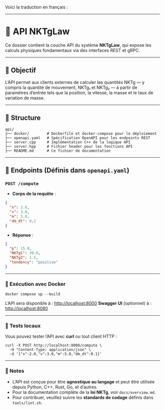 Voici la traduction en français :

---

# 📡 API NKTgLaw

Ce dossier contient la couche API du système **NKTgLaw**, qui expose les calculs physiques fondamentaux via des interfaces REST et gRPC.

---

## 🚀 Objectif

L’API permet aux clients externes de calculer les quantités NKTg — y compris la quantité de mouvement, NKTg₁ et NKTg₂ — à partir de paramètres d’entrée tels que la position, la vitesse, la masse et le taux de variation de masse.

---

## 📁 Structure

```
api/
├── docker/        # Dockerfile et docker-compose pour le déploiement
├── openapi.yaml   # Spécification OpenAPI pour les endpoints REST
├── server.cpp     # Implémentation C++ de la logique API
├── server.hpp     # Fichier header pour les fonctions API
├── README.md      # Ce fichier de documentation
```

---

## 🔢 Endpoints (Définis dans `openapi.yaml`)

### `POST /compute`

* **Corps de la requête** :

```json
{
  "x": 2.0,
  "v": 3.0,
  "m": 5.0,
  "dm_dt": 0.1
}
```

* **Réponse** :

```json
{
  "p": 15.0,
  "NKTg1": 30.0,
  "NKTg2": 1.5,
  "tendency": "positive"
}
```

---

### 🐳 Exécution avec Docker

```
docker compose up --build
```

L’API sera disponible à : [http://localhost:8000](http://localhost:8000)
**Swagger UI** (optionnel) à : [http://localhost:8080](http://localhost:8080)

---

### 🧪 Tests locaux

Vous pouvez tester l’API avec **curl** ou tout client HTTP :

```
curl -X POST http://localhost:8000/compute \
  -H "Content-Type: application/json" \
  -d '{"x":2.0,"v":3.0,"m":5.0,"dm_dt":0.1}'
```

---

### 📌 Notes

* L’API est conçue pour être **agnostique au langage** et peut être utilisée depuis Python, C++, Rust, Go, et d’autres.
* Pour la documentation complète de la **loi NKTg**, voir `docs/overview.md`.
* Pour contribuer, veuillez suivre les **standards de codage** définis dans `tools/lint.sh`.
